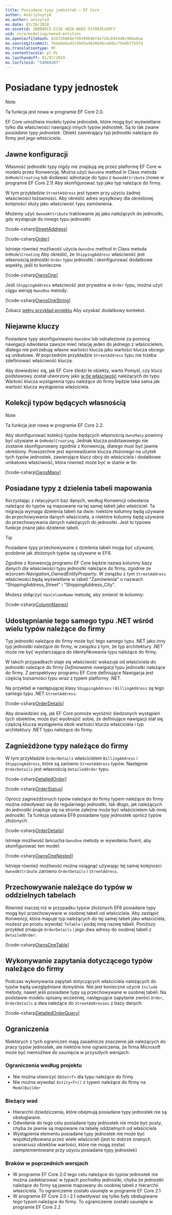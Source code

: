 ```yaml
---
title: Posiadane typy jednostek — EF Core
author: AndriySvyryd
ms.author: ansvyryd
ms.date: 02/26/2018
ms.assetid: 2B0BADCE-E23E-4B28-B8EE-537883E16DF3
uid: core/modeling/owned-entities
ms.openlocfilehash: b2d72b08de79939904bf4e726c695440c906a8aa
ms.sourcegitcommit: 7bde8e6ad3c4565a4638646ce04bcf5e66f7b5fd
ms.translationtype: MT
ms.contentlocale: pl-PL
ms.lasthandoff: 01/07/2019
ms.locfileid: "54069207"
---
```

# <a name="owned-entity-types"></a>Posiadane typy jednostek

>[!NOTE]
> Ta funkcja jest nowa w programie EF Core 2.0.

EF Core umożliwia modelu typów jednostek, które mogą być wyświetlane tylko dla właściwości nawigacji innych typów jednostek. Są to tak zwane _posiadane typy jednostek_. Obiekt zawierający typ jednostki należące do firmy jest jego _właściciela_.

## <a name="explicit-configuration"></a>Jawne konfiguracji

Własność jednostki typy nigdy nie znajdują się przez platformę EF Core w modelu przez Konwencję. Można użyć `OwnsOne` method in Class metoda `OnModelCreating` lub dodawać adnotacje do typu z `OwnedAttribute` (nowe w programie EF Core 2.1) Aby skonfigurować typ jako typ należące do firmy.

W tym przykładzie `StreetAddress` jest typem przy użyciu żadnej właściwości tożsamości. Aby określić adres wysyłkowy dla określonej kolejności służy jako właściwość typu zamówienia.

Możemy użyć `OwnedAttribute` traktowanie jej jako należących do jednostki, gdy występuje do innego typu jednostki:

[!code-csharp[StreetAddress](../../../samples/core/Modeling/OwnedEntities/StreetAddress.cs?name=StreetAddress)]

[!code-csharp[Order](../../../samples/core/Modeling/OwnedEntities/Order.cs?name=Order)]

Istnieje również możliwość użycia `OwnsOne` method in Class metoda `OnModelCreating` Aby określić, że `ShippingAddress` właściwość jest własnością jednostki `Order` typu jednostki i skonfigurować dodatkowe aspekty, jeśli to konieczne.

[!code-csharp[OwnsOne](../../../samples/core/Modeling/OwnedEntities/OwnedEntityContext.cs?name=OwnsOne)]

Jeśli `ShippingAddress` właściwość jest prywatna w `Order` typu, można użyć ciągu wersję `OwnsOne` metody:

[!code-csharp[OwnsOneString](../../../samples/core/Modeling/OwnedEntities/OwnedEntityContext.cs?name=OwnsOneString)]

Zobacz [pełny przykład projektu](https://github.com/aspnet/EntityFramework.Docs/tree/master/samples/core/Modeling/OwnedEntities) Aby uzyskać dodatkowy kontekst. 

## <a name="implicit-keys"></a>Niejawne kluczy

Posiadane typy skonfigurowano `OwnsOne` lub odnalezione za pomocą nawigacji odwołania zawsze mieć relację jeden do jednego z właścicielem, dlatego nie potrzebują własne wartości klucza jako wartości klucza obcego są unikatowe. W poprzednim przykładzie `StreetAddress` typu nie trzeba zdefiniować właściwość klucza.  

Aby dowiedzieć się, jak EF Core śledzi te obiekty, warto Pomyśl, czy klucz podstawowy został utworzony jako [w tle właściwość](xref:core/modeling/shadow-properties) należących do typu. Wartość klucza wystąpienia typu należące do firmy będzie taka sama jak wartość klucza wystąpienia właściciela.

## <a name="collections-of-owned-types"></a>Kolekcji typów będących własnością

>[!NOTE]
> Ta funkcja jest nowa w programie EF Core 2.2.

Aby skonfigurować kolekcji typów będących własnością `OwnsMany` powinny być używane w `OnModelCreating`. Jednak klucza podstawowego nie zostanie skonfigurowany zgodnie z Konwencją, dlatego musi być jawnie określony. Powszechne jest wprowadzanie klucza złożonego na użytek tych typów jednostek, zawierające klucz obcy do właściciela i dodatkowe unikatowa właściwość, która również może być w stanie w tle:

[!code-csharp[OwnsMany](../../../samples/core/Modeling/OwnedEntities/OwnedEntityContext.cs?name=OwnsMany)]

## <a name="mapping-owned-types-with-table-splitting"></a>Posiadane typy z dzielenia tabeli mapowania

Korzystając z relacyjnych baz danych, według Konwencji odwołania należące do typów są mapowane na tej samej tabeli jako właściciel. Ta migracja wymaga dzielenia tabeli na dwie: niektóre kolumny będą używane do przechowywania danych właściciela, a niektóre kolumny będą używane do przechowywania danych należących do jednostki. Jest to typowe funkcje znane jako dzielenie tabeli.

> [!TIP]
> Posiadane typy przechowywane z dzielenia tabeli mogą być używane, podobnie jak złożonych typów są używane w EF6.

Zgodnie z Konwencją programu EF Core będzie nazwa kolumny bazy danych dla właściwości typu jednostki należące do firmy, zgodnie ze wzorcem _Navigation_OwnedEntityProperty_. W związku z tym `StreetAddress` właściwości będą wyświetlane w tabeli "Zamówienia" o nazwach "ShippingAddress_Street" i "ShippingAddress_City".

Możesz dołączyć `HasColumnName` metodę, aby zmienić te kolumny:

[!code-csharp[ColumnNames](../../../samples/core/Modeling/OwnedEntities/OwnedEntityContext.cs?name=ColumnNames)]

## <a name="sharing-the-same-net-type-among-multiple-owned-types"></a>Udostępnianie tego samego typu .NET wśród wielu typów należące do firmy

Typ jednostki należące do firmy może być tego samego typu .NET jako inny typ jednostki należące do firmy, w związku z tym, że typ architektury .NET może nie być wystarczająca do identyfikowania typu należące do firmy.

W takich przypadkach staje się właściwość wskazuje od właściciela do jednostki należące do firmy _Definiowanie nawigacji_ typu jednostki należące do firmy. Z perspektywy programu EF Core definiujące Nawigacja jest częścią tożsamości typu wraz z typem platformy .NET.   

Na przykład w następującej klasy `ShippingAddress` i `BillingAddress` są tego samego typu .NET `StreetAddress`:

[!code-csharp[OrderDetails](../../../samples/core/Modeling/OwnedEntities/OrderDetails.cs?name=OrderDetails)]

Aby dowiedzieć się, jak EF Core pomoże wyróżnić śledzonych wystąpień tych obiektów, może być wyobrazić sobie, że definiujące nawigacji stał się częścią klucza wystąpienia obok wartości klucza właściciela i typ architektury .NET typu należące do firmy.

## <a name="nested-owned-types"></a>Zagnieżdżone typy należące do firmy

W tym przykładzie `OrderDetails` właścicielem `BillingAddress` i `ShippingAddress`, które są zarówno `StreetAddress` typów. Następnie `OrderDetails` jest własnością `DetailedOrder` typu.

[!code-csharp[DetailedOrder](../../../samples/core/Modeling/OwnedEntities/DetailedOrder.cs?name=DetailedOrder)]

[!code-csharp[OrderStatus](../../../samples/core/Modeling/OwnedEntities/OrderStatus.cs?name=OrderStatus)]

Oprócz zagnieżdżonych typów należące do firmy typem należące do firmy można odwoływać się do regularnego jednostki, tak długo, jak należących do jednostki znajduje się na stronie zależne może być właścicielem lub innej jednostki. Ta funkcja ustawia EF6 posiadane typy jednostek oprócz typów złożonych.

[!code-csharp[OrderDetails](../../../samples/core/Modeling/OwnedEntities/OrderDetails.cs?name=OrderDetails)]

Istnieje możliwość łańcucha `OwnsOne` metody w wywołaniu fluent, aby skonfigurować ten model:

[!code-csharp[OwnsOneNested](../../../samples/core/Modeling/OwnedEntities/OwnedEntityContext.cs?name=OwnsOneNested)]

Istnieje również możliwość można osiągnąć używając tej samej kolejności `OwnedAttribute` zarówno `OrderDetails` i `StreetAdress`.

## <a name="storing-owned-types-in-separate-tables"></a>Przechowywanie należące do typów w oddzielnych tabelach

Również inaczej niż w przypadku typów złożonych EF6 posiadane typy mogą być przechowywane w osobnej tabeli od właściciela. Aby zastąpić Konwencji, która mapuje typ należących do tej samej tabeli jako właściciela, możesz po prostu wywołać `ToTable` i podaj inną nazwę tabeli. Poniższy przykład zmapuje `OrderDetails` i jego dwa adresy do osobnej tabeli z `DetailedOrder`:

[!code-csharp[OwnsOneTable](../../../samples/core/Modeling/OwnedEntities/OwnedEntityContext.cs?name=OwnsOneTable)]

## <a name="querying-owned-types"></a>Wykonywanie zapytania dotyczącego typów należące do firmy

Podczas wykonywania zapytań dotyczących właściciela należących do typów będą uwzględniane domyślnie. Nie jest konieczne użycie `Include` metody, nawet jeśli posiadane typy są przechowywane w osobnej tabeli. Na podstawie modelu opisany wcześniej, następujące zapytanie zwróci `Order`, `OrderDetails` a dwa należące do `StreetAddresses` z bazy danych:

[!code-csharp[DetailedOrderQuery](../../../samples/core/Modeling/OwnedEntities/Program.cs?name=DetailedOrderQuery)]

## <a name="limitations"></a>Ograniczenia

Niektórych z tych ograniczeń mają zasadnicze znaczenie jak należących do pracy typów jednostek, ale niektóre inne ograniczenia, że firma Microsoft może być niemożliwe do usunięcia w przyszłych wersjach:

### <a name="by-design-restrictions"></a>Ograniczenia według projektu
- Nie można utworzyć `DbSet<T>` dla typu należące do firmy
- Nie można wywołać `Entity<T>()` z typem należące do firmy na `ModelBuilder`

### <a name="current-shortcomings"></a>Bieżący wad
- Hierarchii dziedziczenia, które obejmują posiadane typy jednostek nie są obsługiwane.
- Odwołanie do tego celu posiadane typy jednostek nie może być pusty, chyba że jawnie są mapowane na tabelę oddzielnych od właściciela
- Wystąpienia elementu posiadane typy jednostek nie może być współużytkowana przez wiele właścicieli (jest to dobrze znanych scenariusz obiektów wartości, które nie mogą zostać zaimplementowane przy użyciu posiadane typy jednostek)

### <a name="shortcomings-in-previous-versions"></a>Braków w poprzednich wersjach
- W programie EF Core 2.0 tego celu należące do typów jednostek nie można zadeklarować w typach pochodny jednostki, chyba że jednostki należące do firmy są jawnie mapowany do osobnej tabeli z hierarchii właściciela. To ograniczenie zostało usunięte w programie EF Core 2.1
- W programie EF Core 2.0 i 2.1 odwoływać się tylko były obsługiwane tego typom należące do firmy. To ograniczenie zostało usunięte w programie EF Core 2.2
